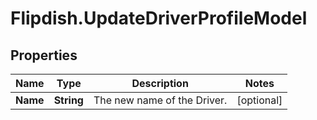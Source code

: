 # Flipdish.UpdateDriverProfileModel

## Properties
Name | Type | Description | Notes
------------ | ------------- | ------------- | -------------
**Name** | **String** | The new name of the Driver. | [optional] 


